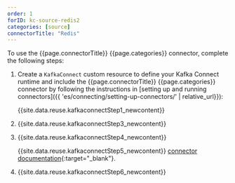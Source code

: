 ```yaml
---
order: 1
forID: kc-source-redis2
categories: [source]
connectorTitle: "Redis"
---
```


To use the {{page.connectorTitle}} {{page.categories}} connector, complete the following steps:

1. Create a `KafkaConnect` custom resource to define your Kafka Connect runtime and include the {{page.connectorTitle}} {{page.categories}} connector by following the instructions in [setting up and running connectors]({{ 'es/connecting/setting-up-connectors/' | relative_url}}):

   {{site.data.reuse.kafkaconnectStep1_newcontent}}

2. {{site.data.reuse.kafkaconnectStep3_newcontent}}  

3. {{site.data.reuse.kafkaconnectStep4_newcontent}}
   
   {{site.data.reuse.kafkaconnectStep5_newcontent}} [connector documentation](https://github.com/redis-field-engineering/redis-kafka-connect?tab=readme-ov-file#documentation){:target="_blank"}.  
      
    
4. {{site.data.reuse.kafkaconnectStep6_newcontent}}
